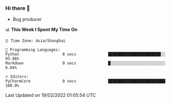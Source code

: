 ### Hi there 👋
* Bug producer
<!--START_SECTION:waka-->
📊 **This Week I Spent My Time On** 

```text
⌚︎ Time Zone: Asia/Shanghai

💬 Programming Languages: 
Python                   0 secs              ███████████████████████░░   93.96% 
Markdown                 0 secs              █░░░░░░░░░░░░░░░░░░░░░░░░   6.04%

🔥 Editors: 
PyCharmCore              0 secs              █████████████████████████   100.0%

```


 Last Updated on 19/02/2022 01:05:54 UTC
<!--END_SECTION:waka-->
